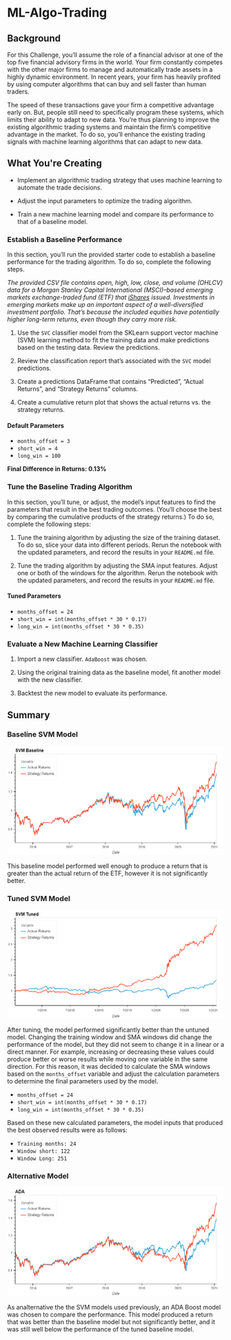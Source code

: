 # ML-Algo-Trading

## Background

For this Challenge, you’ll assume the role of a financial advisor at one of the top five financial advisory firms in the world. Your firm constantly competes with the other major firms to manage and automatically trade assets in a highly dynamic environment. In recent years, your firm has heavily profited by using computer algorithms that can buy and sell faster than human traders.

The speed of these transactions gave your firm a competitive advantage early on. But, people still need to specifically program these systems, which limits their ability to adapt to new data. You’re thus planning to improve the existing algorithmic trading systems and maintain the firm’s competitive advantage in the market. To do so, you’ll enhance the existing trading signals with machine learning algorithms that can adapt to new data.

## What You're Creating

* Implement an algorithmic trading strategy that uses machine learning to automate the trade decisions.
    
* Adjust the input parameters to optimize the trading algorithm.
    
* Train a new machine learning model and compare its performance to that of a baseline model.

### Establish a Baseline Performance

In this section, you’ll run the provided starter code to establish a baseline performance for the trading algorithm. To do so, complete the following steps.

*The provided CSV file contains open, high, low, close, and volume (OHLCV) data for a Morgan Stanley Capital International (MSCI)–based emerging markets exchange-traded fund (ETF) that [iShares](https://www.ishares.com/us/products/268704/ishares-currency-hedged-msci-emerging-markets) issued. Investments in emerging markets make up an important aspect of a well-diversified investment portfolio. That’s because the included equities have potentially higher long-term returns, even though they carry more risk.*

1.  Use the `SVC` classifier model from the SKLearn support vector machine (SVM) learning method to fit the training data and make predictions based on the testing data. Review the predictions.
    
2.  Review the classification report that’s associated with the `SVC` model predictions.
    
3.  Create a predictions DataFrame that contains “Predicted”, “Actual Returns”, and “Strategy Returns” columns.
    
4.  Create a cumulative return plot that shows the actual returns vs. the strategy returns.

#### Default Parameters

* <code>months_offset = 3</code>
* <code>short_win = 4</code>
* <code>long_win = 100</code>

**Final Difference in Returns: 0.13%**

### Tune the Baseline Trading Algorithm

In this section, you’ll tune, or adjust, the model’s input features to find the parameters that result in the best trading outcomes. (You’ll choose the best by comparing the cumulative products of the strategy returns.) To do so, complete the following steps:

1.  Tune the training algorithm by adjusting the size of the training dataset. To do so, slice your data into different periods. Rerun the notebook with the updated parameters, and record the results in your `README.md` file.
    
2.  Tune the trading algorithm by adjusting the SMA input features. Adjust one or both of the windows for the algorithm. Rerun the notebook with the updated parameters, and record the results in your `README.md` file.

#### Tuned Parameters

* <code>months_offset = 24</code>
* <code>short_win = int(months_offset * 30 * 0.17)</code>
* <code>long_win = int(months_offset * 30 * 0.35)</code>

### Evaluate a New Machine Learning Classifier

1.  Import a new classifier. `AdaBoost` was chosen.
    
2.  Using the original training data as the baseline model, fit another model with the new classifier.
    
3.  Backtest the new model to evaluate its performance.
    
## Summary

### Baseline SVM Model

![SVM Baseline Performance](./svm_baseline.png)

This baseline model performed well enough to produce a return that is greater than the actual return of the ETF, however it is not significantly better.

### Tuned SVM Model

![SVM Tuned Performance](./svm_tuned.png)

After tuning, the model performed significantly better than the untuned model. Changing the training window and SMA windows did change the performance of the model, but they did not seem to change it in a linear or a direct manner. For example, increasing or decreasing these values could produce better or worse results while moving one variable in the same direction. For this reason, it was decided to calculate the SMA windows based on the <code>months_offset</code> variable and adjust the calculation parameters to determine the final parameters used by the model.

* <code>months_offset = 24</code>
* <code>short_win = int(months_offset * 30 * 0.17)</code>
* <code>long_win = int(months_offset * 30 * 0.35)</code>

Based on these new calculated parameters, the model inputs that produced the best observed results were as follows:

* <code>Training months: 24</code>
* <code>Window short: 122</code>
* <code>Window Long: 251</code>

### Alternative Model

![ADA Performance](./ada.png)

As analternative the the SVM models used previously, an ADA Boost model was chosen to compare the performance. This model produced a return that was better than the baseline model but not significantly better, and it was still well below the performance of the tuned baseline model.